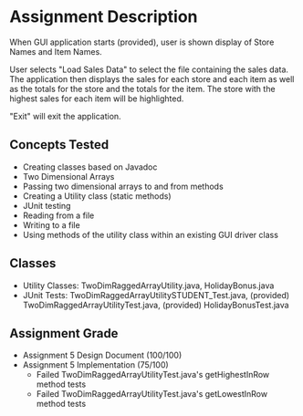 # Assignment Description
When GUI application starts (provided), user is shown display of Store Names and Item Names.

User selects "Load Sales Data" to select the file containing the sales data. The application then displays the sales for each store and each item as well as the totals for the store and the totals for the item. The store with the highest sales for each item will be highlighted.

"Exit" will exit the application.
## Concepts Tested
- Creating classes based on Javadoc
- Two Dimensional Arrays
- Passing two dimensional arrays to and from methods
- Creating a Utility class (static methods)
- JUnit testing
- Reading from a file
- Writing to a file
- Using methods of the utility class within an existing GUI driver class
## Classes
- Utility Classes: TwoDimRaggedArrayUtility.java, HolidayBonus.java
- JUnit Tests: TwoDimRaggedArrayUtilitySTUDENT_Test.java, (provided) TwoDimRaggedArrayUtilityTest.java, (provided) HolidayBonusTest.java
## Assignment Grade
- Assignment 5 Design Document (100/100)
- Assignment 5 Implementation (75/100)
  - Failed TwoDimRaggedArrayUtilityTest.java's getHighestInRow method tests
  - Failed TwoDimRaggedArrayUtilityTest.java's getLowestInRow method tests
